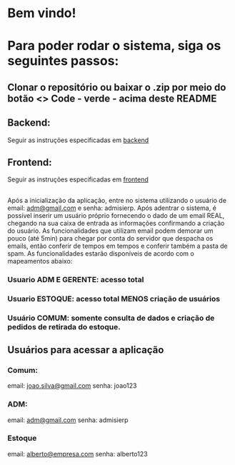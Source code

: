 # Bem vindo!

# Para poder rodar o sistema, siga os seguintes passos:

## Clonar o repositório ou baixar o .zip por meio do botão <> Code - verde - acima deste README

## Backend:
Seguir as instruções especificadas em [backend](./backend/README.md) 

## Frontend:
Seguir as instruções especificadas em [frontend](./frontend/README.md) 

##
Após a inicialização da aplicação, entre no sistema utilizando o usuário de email: adm@gmail.com e senha: admisierp. Após adentrar o sistema, é possível inserir um usuário próprio fornecendo o dado de um email REAL, chegando na sua caixa de entrada as informações confirmando a criação do usuário. As funcionalidades que utilizam email podem demorar um pouco (até 5min) para chegar por conta do servidor que despacha os emails, então conferir de tempos em tempos e conferir também a pasta de spam. As funcionalidades estarão disponíveis de acordo com o mapeamentos abaixo:

### Usuario ADM E GERENTE: acesso total

### Usuario ESTOQUE: acesso total MENOS criação de usuários

### Usuário COMUM: somente consulta de dados e criação de pedidos de retirada do estoque.

## Usuários para acessar a aplicação

### Comum: 
  email: joao.silva@gmail.com
  senha: joao123

### ADM:
  email: adm@gmail.com
  senha: admisierp

### Estoque
  email: alberto@empresa.com
  senha: alberto123

